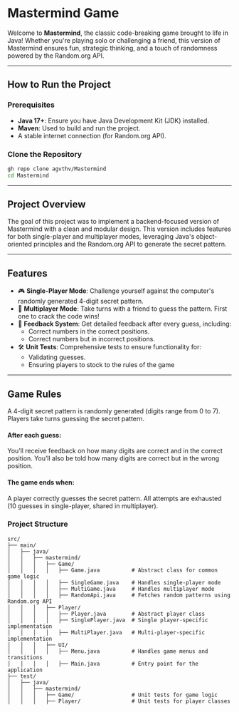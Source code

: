 # **Mastermind Game**

Welcome to **Mastermind**, the classic code-breaking game brought to life in Java! Whether you're playing solo or challenging a friend, this version of Mastermind ensures fun, strategic thinking, and a touch of randomness powered by the Random.org API.

---

## **How to Run the Project**
### **Prerequisites**
- **Java 17+**: Ensure you have Java Development Kit (JDK) installed.
- **Maven**: Used to build and run the project.
- A stable internet connection (for Random.org API).

### **Clone the Repository**
```bash
gh repo clone agvthv/Mastermind
cd Mastermind
```
---
## **Project Overview**
The goal of this project was to implement a backend-focused version of Mastermind with a clean and modular design. This version includes features for both single-player and multiplayer modes, leveraging Java's object-oriented principles and the Random.org API to generate the secret pattern.

---
## **Features**
- 🎮 **Single-Player Mode**: Challenge yourself against the computer's randomly generated 4-digit secret pattern.
- 🤝 **Multiplayer Mode**: Take turns with a friend to guess the pattern. First one to crack the code wins!
- 🧩 **Feedback System**: Get detailed feedback after every guess, including:
  - Correct numbers in the correct positions.
  - Correct numbers but in incorrect positions.
- 🛠️ **Unit Tests**: Comprehensive tests to ensure functionality for:
  - Validating guesses.
  - Ensuring players to stock to the rules of the game

---
## Game Rules
A 4-digit secret pattern is randomly generated (digits range from 0 to 7).
Players take turns guessing the secret pattern.

#### After each guess:
You’ll receive feedback on how many digits are correct and in the correct position.
You’ll also be told how many digits are correct but in the wrong position.

#### The game ends when:
A player correctly guesses the secret pattern.
All attempts are exhausted (10 guesses in single-player, shared in multiplayer).


### Project Structure
```csv
src/
├── main/
│   ├── java/
│   │   ├── mastermind/
│   │   │   ├── Game/
│   │   │   │   ├── Game.java          # Abstract class for common game logic
│   │   │   │   ├── SingleGame.java    # Handles single-player mode
│   │   │   │   ├── MultiGame.java     # Handles multiplayer mode
│   │   │   │   ├── RandomApi.java     # Fetches random patterns using Random.org API
│   │   │   ├── Player/
│   │   │   │   ├── Player.java        # Abstract player class
│   │   │   │   ├── SinglePlayer.java  # Single player-specific implementation
│   │   │   │   ├── MultiPlayer.java   # Multi-player-specific implementation
│   │   │   ├── UI/
│   │   │   │   ├── Menu.java          # Handles game menus and transitions
│   │   │   │   ├── Main.java          # Entry point for the application
├── test/
│   ├── java/
│   │   ├── mastermind/
│   │   │   ├── Game/                  # Unit tests for game logic
│   │   │   ├── Player/                # Unit tests for player classes
```

